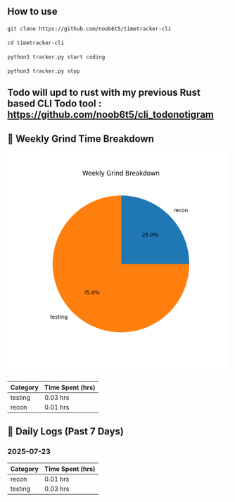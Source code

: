 ## How to use
```
git clone https://github.com/noob6t5/timetracker-cli

cd timetracker-cli

python3 tracker.py start coding

python3 tracker.py stop

```
## Todo will upd to rust with my previous Rust based CLI Todo tool : https://github.com/noob6t5/cli_todonotigram

## 🧠 Weekly Grind Time Breakdown

![Grind Chart](./grind_report.png)

| Category  | Time Spent (hrs) |
|-----------|------------------|
| testing  |   0.03 hrs        |
| recon    |   0.01 hrs        |

## 📅 Daily Logs (Past 7 Days)

### 2025-07-23

| Category  | Time Spent (hrs) |
|-----------|------------------|
| recon    |   0.01 hrs        |
| testing  |   0.03 hrs        |

